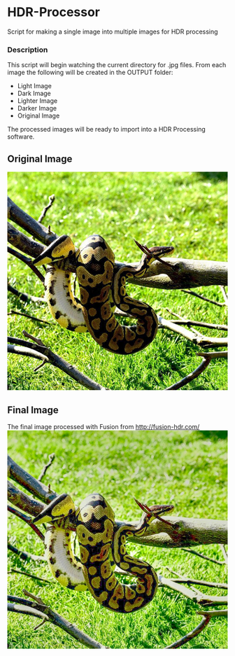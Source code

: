 # HDR-Processor
Script for making a single image into multiple images for HDR processing

### Description
This script will begin watching the current directory for .jpg files. From each image the following will be created in the OUTPUT folder:
* Light Image
* Dark Image
* Lighter Image
* Darker Image
* Original Image

The processed images will be ready to import into a HDR Processing software.
## Original Image
![processed image](/OUTPUT/Original_Image_00.jpg)

## Final Image
The final image processed with Fusion from http://fusion-hdr.com/
![processed image](/OUTPUT/Original_Image_01_hdr_mode_1.jpg)
